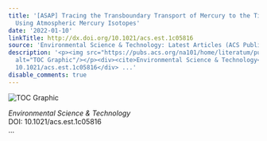 ```yaml
---
title: '[ASAP] Tracing the Transboundary Transport of Mercury to the Tibetan Plateau
  Using Atmospheric Mercury Isotopes'
date: '2022-01-10'
linkTitle: http://dx.doi.org/10.1021/acs.est.1c05816
source: 'Environmental Science & Technology: Latest Articles (ACS Publications)'
description: '<p><img src="https://pubs.acs.org/na101/home/literatum/publisher/achs/journals/content/esthag/0/esthag.ahead-of-print/acs.est.1c05816/20220110/images/medium/es1c05816_0006.gif"
  alt="TOC Graphic"/></p><div><cite>Environmental Science & Technology</cite></div><div>DOI:
  10.1021/acs.est.1c05816</div> ...'
disable_comments: true
---
```

<p><img src="https://pubs.acs.org/na101/home/literatum/publisher/achs/journals/content/esthag/0/esthag.ahead-of-print/acs.est.1c05816/20220110/images/medium/es1c05816_0006.gif" alt="TOC Graphic"/></p><div><cite>Environmental Science & Technology</cite></div><div>DOI: 10.1021/acs.est.1c05816</div> ...